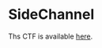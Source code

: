 # SideChannel

Ths CTF is available [here](https://play.picoctf.org/practice/challenge/298?category=4&page=1&solved=1).
